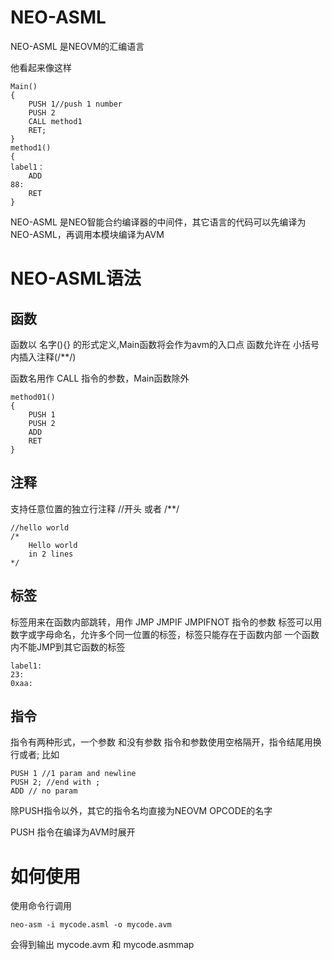# NEO-ASML

NEO-ASML 是NEOVM的汇编语言

他看起来像这样

```
Main()
{
    PUSH 1//push 1 number
    PUSH 2
    CALL method1
    RET;
}
method1()
{
label1：
    ADD
88:
    RET
}
```

NEO-ASML 是NEO智能合约编译器的中间件，其它语言的代码可以先编译为NEO-ASML，再调用本模块编译为AVM

# NEO-ASML语法

## 函数

函数以 名字(){} 的形式定义,Main函数将会作为avm的入口点
函数允许在 小括号内插入注释(/**/)

函数名用作 CALL 指令的参数，Main函数除外
```
method01()
{
    PUSH 1
    PUSH 2
    ADD
    RET
}

```

## 注释

支持任意位置的独立行注释 //开头 或者 /**/
```
//hello world
/*
    Hello world
    in 2 lines
*/
```

## 标签

标签用来在函数内部跳转，用作 JMP JMPIF JMPIFNOT 指令的参数
标签可以用数字或字母命名，允许多个同一位置的标签，标签只能存在于函数内部
一个函数内不能JMP到其它函数的标签
```
label1:
23:
0xaa:
```

## 指令

指令有两种形式，一个参数 和没有参数
指令和参数使用空格隔开，指令结尾用换行或者;
比如

```
PUSH 1 //1 param and newline
PUSH 2; //end with ;
ADD // no param
```
除PUSH指令以外，其它的指令名均直接为NEOVM OPCODE的名字

PUSH 指令在编译为AVM时展开

# 如何使用

使用命令行调用

```
neo-asm -i mycode.asml -o mycode.avm
```

会得到输出 mycode.avm 和  mycode.asmmap
